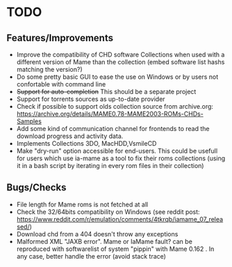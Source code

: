 TODO
====

Features/Improvements
---------------------

-   Improve the compatibility of CHD software Collections when used with 
    a different version of Mame than the collection 
    (embed software list hashs matching the version?)
-   Do some pretty basic GUI to ease the use on Windows or by users not 
    confortable with command line
-   ~~Support for auto-completion~~ This should be a separate project
-   Support for torrents sources as up-to-date provider
-   Check if possible to support olds collection source from archive.org:
    https://archive.org/details/MAME0.78-MAME2003-ROMs-CHDs-Samples
-   Add some kind of communication channel for frontends to read the
    download progress and activity data.
-   Implements Collections 3DO, MacHDD,VsmileCD
-   Make "dry-run" option accessible for end-users. This could be usefull
    for users which use ia-mame as a tool to fix their roms collections 
    (using it in a bash script by iterating in every rom files in their
    collection)

Bugs/Checks
-----------

-   File length for Mame roms is not fetched at all
-   Check the 32/64bits compatibility on Windows (see reddit post:
    https://www.reddit.com/r/emulation/comments/4tkrqb/iamame_07_released/)
-   Download chd from a 404 doesn't throw any exceptions
-   Malformed XML "JAXB error". Mame or IaMame fault? can be reproduced
    with softwarelist of system "pippin" with Mame 0.162 . In any case, 
    better handle the error (avoid stack trace)
